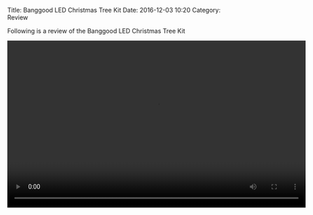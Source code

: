 Title: Banggood LED Christmas Tree Kit
Date: 2016-12-03 10:20
Category: Review

Following is a review of the Banggood LED Christmas Tree Kit

<video id="tree" controls preload="auto" width="683" height="384">
<source src="/videos/tree.mp4" type='video/mp4'>
</video>
